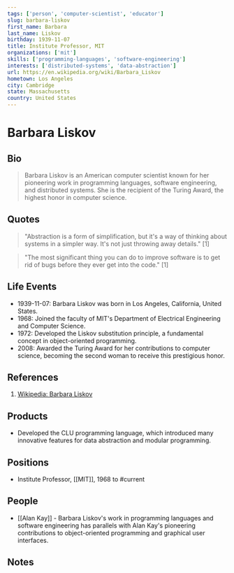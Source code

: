 ```yaml
---
tags: ['person', 'computer-scientist', 'educator']
slug: barbara-liskov
first_name: Barbara
last_name: Liskov
birthday: 1939-11-07
title: Institute Professor, MIT
organizations: ['mit']
skills: ['programming-languages', 'software-engineering']
interests: ['distributed-systems', 'data-abstraction']
url: https://en.wikipedia.org/wiki/Barbara_Liskov
hometown: Los Angeles
city: Cambridge
state: Massachusetts
country: United States
---
```


# Barbara Liskov

## Bio

> Barbara Liskov is an American computer scientist known for her pioneering work in programming languages, software engineering, and distributed systems. She is the recipient of the Turing Award, the highest honor in computer science.

## Quotes

> "Abstraction is a form of simplification, but it's a way of thinking about systems in a simpler way. It's not just throwing away details." [1]

> "The most significant thing you can do to improve software is to get rid of bugs before they ever get into the code." [1]

## Life Events

- 1939-11-07: Barbara Liskov was born in Los Angeles, California, United States.
- 1968: Joined the faculty of MIT's Department of Electrical Engineering and Computer Science.
- 1972: Developed the Liskov substitution principle, a fundamental concept in object-oriented programming.
- 2008: Awarded the Turing Award for her contributions to computer science, becoming the second woman to receive this prestigious honor.

## References

1. [Wikipedia: Barbara Liskov](https://en.wikipedia.org/wiki/Barbara_Liskov)

## Products

- Developed the CLU programming language, which introduced many innovative features for data abstraction and modular programming.

## Positions

- Institute Professor, [[MIT]], 1968 to #current

## People

- [[Alan Kay]] - Barbara Liskov's work in programming languages and software engineering has parallels with Alan Kay's pioneering contributions to object-oriented programming and graphical user interfaces.

## Notes






